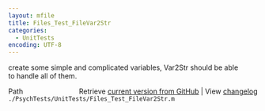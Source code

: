 ```yaml
---
layout: mfile
title: Files_Test_FileVar2Str
categories:
  - UnitTests
encoding: UTF-8
---
```


create some simple and complicated variables, Var2Str should be able  
to handle all of them.  


<div class="code_header" style="text-align:right;">
  <span style="float:left;">Path&nbsp;&nbsp;</span> <span class="counter">Retrieve <a href=
  "https://raw.github.com/Psychtoolbox-3/Psychtoolbox-3/beta/./PsychTests/UnitTests/Files_Test_FileVar2Str.m">current version from GitHub</a> | View <a href=
  "https://github.com/Psychtoolbox-3/Psychtoolbox-3/commits/beta/./PsychTests/UnitTests/Files_Test_FileVar2Str.m">changelog</a></span>
</div>
<div class="code">
  <code>./PsychTests/UnitTests/Files_Test_FileVar2Str.m</code>
</div>
